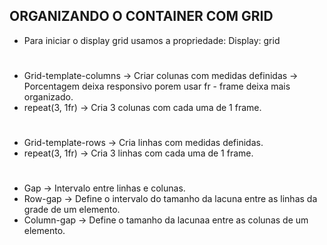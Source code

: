 ## ORGANIZANDO O CONTAINER COM GRID

- Para iniciar o display grid usamos a propriedade: Display: grid

#

- Grid-template-columns -> Criar colunas com medidas definidas -> Porcentagem deixa responsivo porem usar fr - frame deixa mais organizado.
- repeat(3, 1fr) -> Cria 3 colunas com cada uma de 1 frame.

#

- Grid-template-rows -> Cria linhas com medidas definidas.
- repeat(3, 1fr) -> Cria 3 linhas com cada uma de 1 frame.

#

- Gap -> Intervalo entre linhas e colunas.
- Row-gap -> Define o intervalo do tamanho da lacuna entre as linhas da grade de um elemento.
- Column-gap -> Define o tamanho da lacunaa entre as colunas de um elemento.

